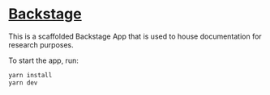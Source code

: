 # [Backstage](https://backstage.io)

This is a scaffolded Backstage App that is used to house documentation for research purposes.

To start the app, run:

```sh
yarn install
yarn dev
```
